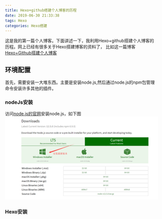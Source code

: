 ```yaml
---
title: Hexo+github搭建个人博客的历程
date: 2019-06-30 21:33:38
tags: Hexo
categories: Hexo搭建
---
```

这是我的第一篇个人博客。下面讲述一下，我利用Hexo+github搭建个人博客的历程。网上已经有很多关于Hexo搭建博客的资料了，
比如这一篇博客[Hexo+Github搭建个人博客](https://blog.csdn.net/u014427391/article/details/53670744)
<!-- more -->
## 环境配置
首先，需要安装一大堆东西。主要是安装node.js,然后通过node.js的npm包管理命令安装许多其他的插件。
### nodeJs安装
访问[node.js的官网](https://nodejs.org/en/download/current/)安装node.js，如下图  
![node.js安装](first-article/2.png)
### Hexo安装
